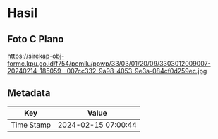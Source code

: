 # Hasil

## Foto C Plano

https://sirekap-obj-formc.kpu.go.id/f754/pemilu/ppwp/33/03/01/20/09/3303012009007-20240214-185059--007cc332-9a98-4053-9e3a-084cf0d259ec.jpg


## Metadata

| Key        | Value               |
| ---------- | ------------------- |
| Time Stamp | 2024-02-15 07:00:44 |



